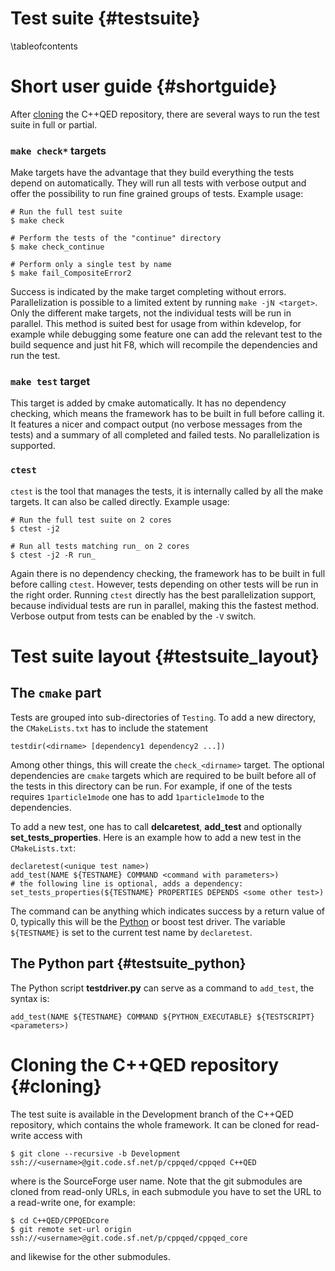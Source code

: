 # Test suite {#testsuite}

\tableofcontents

# Short user guide  {#shortguide}

After [cloning](#cloning) the C++QED repository, there are several ways to run the test suite
in full or partial.

### `make check*` targets

Make targets have the advantage that they build everything the tests depend on automatically.
They will run all tests with verbose output and offer the possibility to run fine grained groups
of tests. Example usage:

    # Run the full test suite
    $ make check

    # Perform the tests of the "continue" directory
    $ make check_continue

    # Perform only a single test by name
    $ make fail_CompositeError2

Success is indicated by the make target completing without errors. Parallelization is possible to
a limited extent by running `make -jN <target>`. Only the different make targets, not the individual tests
will be run in parallel. This method is suited best for usage from within kdevelop, for example while
debugging some feature one can add the relevant test to the build sequence and just hit F8, which will
recompile the dependencies and run the test.

### `make test` target

This target is added by cmake automatically. It has no dependency checking, which means the framework has to be
built in full before calling it. It features a nicer and compact output (no verbose messages from the tests) and
a summary of all completed and failed tests. No parallelization is supported.

### `ctest`

`ctest` is the tool that manages the tests, it is internally called by all the make targets. It can also be called
directly. Example usage:

    # Run the full test suite on 2 cores
    $ ctest -j2

    # Run all tests matching run_ on 2 cores
    $ ctest -j2 -R run_

Again there is no dependency checking, the framework has to be built in full before calling `ctest`. However,
tests depending on other tests will be run in the right order. Running `ctest` directly has the best parallelization
support, because individual tests are run in parallel, making this the fastest method. Verbose output from
tests can be enabled by the `-V` switch.

# Test suite layout {#testsuite_layout}

## The `cmake` part

Tests are grouped into sub-directories of `Testing`. To add a new directory, the `CMakeLists.txt` has to include
the statement

    testdir(<dirname> [dependency1 dependency2 ...])

Among other things, this will create the `check_<dirname>` target. The optional dependencies are `cmake` targets
which are required to be built before all of the tests in this directory can be run. For example, if one of the tests
requires `1particle1mode` one has to add `1particle1mode` to the dependencies.

To add a new test, one has to call **delcaretest**, **add_test** and optionally **set_tests_properties**.
Here is an example how to add a new test in the `CMakeLists.txt`:

    declaretest(<unique test name>)
    add_test(NAME ${TESTNAME} COMMAND <command with parameters>)
    # the following line is optional, adds a dependency:
    set_tests_properties(${TESTNAME} PROPERTIES DEPENDS <some other test>)

The command can be anything which indicates success by a return value of 0, typically this will be the
[Python](#testsuite_python) or boost test driver. The variable `${TESTNAME}` is set to the current test
name by `declaretest`.

## The Python part {#testsuite_python}

The Python script **testdriver.py** can serve as a command to `add_test`, the syntax is:

    add_test(NAME ${TESTNAME} COMMAND ${PYTHON_EXECUTABLE} ${TESTSCRIPT} <parameters>)

# Cloning the C++QED repository {#cloning}

The test suite is available in the Development branch of the C++QED repository, which
contains the whole framework. It can be cloned for read-write access with

    $ git clone --recursive -b Development ssh://<username>@git.code.sf.net/p/cppqed/cppqed C++QED

where <username> is the SourceForge user name. Note that the git submodules are cloned from read-only
URLs, in each submodule you have to set the URL to a read-write one, for example:

    $ cd C++QED/CPPQEDcore
    $ git remote set-url origin ssh://<username>@git.code.sf.net/p/cppqed/cppqed_core

and likewise for the other submodules.